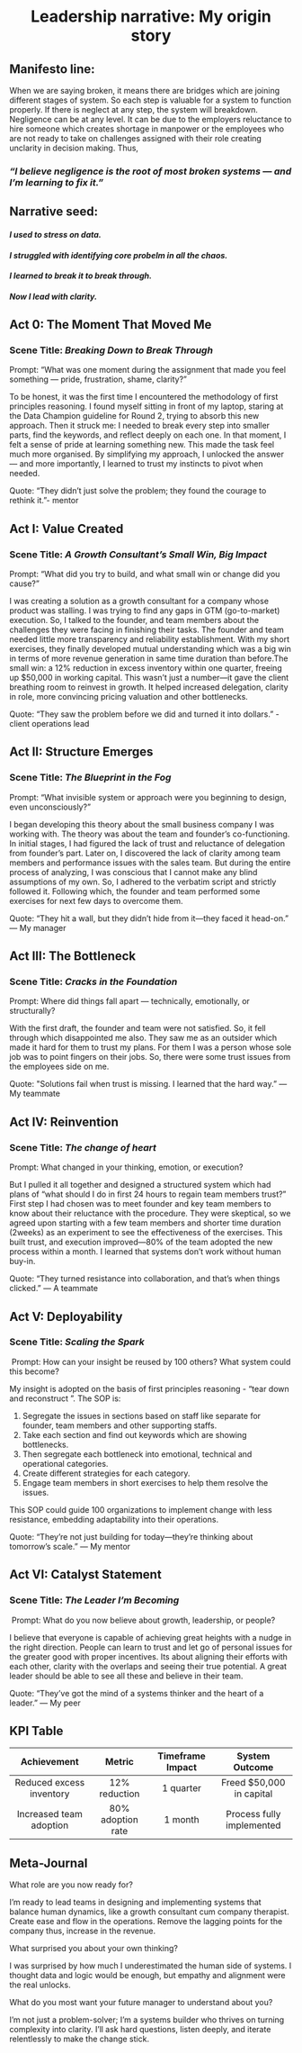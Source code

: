 <div align="center">
  <h1>Leadership narrative: My origin story</h1>
</div>

## Manifesto line: 
When we are saying broken, it means there are bridges which are joining different stages of system. So each step is valuable for a system to function properly. If there is neglect at any step, the system will breakdown. Negligence can be at any level. It can be due to the employers reluctance to hire someone which creates shortage in manpower or the employees who are not ready to take on challenges assigned with their role creating unclarity in decision making. Thus,

### _“I believe negligence is the root of most broken systems — and I’m learning to fix it.”_

## Narrative seed:
#### _I used to stress on data._
#### _I struggled with identifying core probelm in all the chaos._ 
#### _I learned to break it to break through._ 
#### _Now I lead with clarity._

## Act 0: The Moment That Moved Me
### Scene Title: _Breaking Down to Break Through_
Prompt: “What was one moment during the assignment that made you feel something — pride, frustration, shame, clarity?”

To be honest, it was the first time I encountered the methodology of first principles reasoning. I found myself sitting in front of my laptop, staring at the Data Champion guideline for Round 2, trying to absorb this new approach. Then it struck me: I needed to break every step into smaller parts, find the keywords, and reflect deeply on each one. In that moment, I felt a sense of pride at learning something new. This made the task feel much more organised. By simplifying my approach, I unlocked the answer — and more importantly, I learned to trust my instincts to pivot when needed.

Quote: “They didn’t just solve the problem; they found the courage to rethink it.”- mentor

## Act I: Value Created
### Scene Title: _A Growth Consultant’s Small Win, Big Impact_
Prompt: “What did you try to build, and what small win or change did you cause?”

I was creating a solution as a growth consultant for a company whose product was stalling.  I was trying to find any gaps in GTM (go-to-market) execution. So, I talked to the founder, and team members about the challenges they were facing in finishing their tasks. The founder and team needed little more transparency and reliability establishment. With my short exercises, they finally developed mutual understanding which was a big win in terms of more revenue generation in same time duration than before.The small win: a 12% reduction in excess inventory within one quarter, freeing up $50,000 in working capital. This wasn’t just a number—it gave the client breathing room to reinvest in growth. It helped increased delegation, clarity in role, more convincing pricing valuation and other bottlenecks.

Quote: “They saw the problem before we did and turned it into dollars.” - client operations lead

## Act II: Structure Emerges
### Scene Title: _The Blueprint in the Fog_
Prompt: “What invisible system or approach were you beginning to design, even unconsciously?”

I began developing this theory about the small business company I was working with. The theory was about the team and founder’s co-functioning. In initial stages, I had figured the lack of trust and reluctance of delegation from founder’s part. Later on, I discovered the lack of clarity among team members and performance issues with the sales team. But during the entire process of analyzing, I was conscious that I cannot make any blind assumptions of my own. So, I adhered to the verbatim script and strictly followed it. Following which, the founder and team performed some exercises for next few days to overcome them.

Quote: “They hit a wall, but they didn’t hide from it—they faced it head-on.” — My manager

## Act III: The Bottleneck
### Scene Title: _Cracks in the Foundation_
Prompt: Where did things fall apart — technically, emotionally, or structurally?

With the first draft, the founder and team were not satisfied. So, it fell through which disappointed me also. They saw me as an outsider which made it hard for them to trust my plans. For them I was a person whose sole job was to point fingers on their jobs. So, there were some trust issues from the employees side on me.

Quote: "Solutions fail when trust is missing. I learned that the hard way.” — My teammate

## Act IV: Reinvention
### Scene Title: _The change of heart_
Prompt: What changed in your thinking, emotion, or execution?

But I pulled it all together and designed a structured system which had plans of “what should I do in first 24 hours to regain team members trust?”  First step I had chosen was to meet founder and key team members to know about their reluctance with the procedure. They were skeptical, so we agreed upon starting with a few team members and shorter time duration (2weeks) as an experiment to see the effectiveness of the exercises. This built trust, and execution improved—80% of the team adopted the new process within a month. I learned that systems don’t work without human buy-in.

Quote: “They turned resistance into collaboration, and that’s when things clicked.” — A teammate

## Act V: Deployability
### Scene Title: _Scaling the Spark_
 Prompt: How can your insight be reused by 100 others? What system could this become?

My insight is adopted on the basis of first principles reasoning - “tear down and reconstruct ”. 
The SOP is:
1. Segregate the issues in sections based on staff like separate for founder, team members and other supporting staffs.
2. Take each section and find out keywords which are showing bottlenecks.
3. Then segregate each bottleneck into emotional, technical and operational categories.
4. Create different strategies for each category.
5. Engage team members in short exercises to help them resolve the issues.

This SOP could guide 100 organizations to implement change with less resistance, embedding adaptability into their operations.

Quote: “They’re not just building for today—they’re thinking about tomorrow’s scale.” — My mentor

## Act VI: Catalyst Statement
### Scene Title: _The Leader I’m Becoming_
 Prompt: What do you now believe about growth, leadership, or people?

I believe that everyone is capable of achieving great heights with a nudge in the right direction. People can learn to trust and let go of personal issues for the greater good with proper incentives. Its about aligning their efforts with each other, clarity with the overlaps and seeing their true potential. A great leader should be able to see all these and believe in their team.

Quote: “They’ve got the mind of a systems thinker and the heart of a leader.” — My peer

## KPI Table

| Achievement	| Metric	| Timeframe	Impact |	System Outcome |
|:---:|:---:|:---:|:---:|
| Reduced excess inventory |	12% reduction	| 1 quarter	| Freed $50,000 in capital |	Leaner supply chain |
| Increased team adoption |	80% adoption rate |	1 month |	Process fully implemented |	Sustainable change management |


## Meta-Journal

What role are you now ready for? 

I’m ready to lead teams in designing and implementing systems that balance human dynamics, like a growth consultant cum company therapist. Create ease and flow in the operations. Remove the lagging points for the company thus, increase in the revenue.

What surprised you about your own thinking?

I was surprised by how much I underestimated the human side of systems. I thought data and logic would be enough, but empathy and alignment were the real unlocks.

What do you most want your future manager to understand about you? 

I’m not just a problem-solver; I’m a systems builder who thrives on turning complexity into clarity. I’ll ask hard questions, listen deeply, and iterate relentlessly to make the change stick. 

